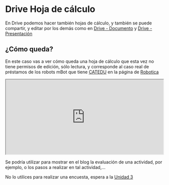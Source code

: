 
# Drive Hoja de cálculo

En Drive podemos hacer también hojas de cálculo, y también se puede compartir, y editar por los demás como en [Drive - Documento](drive_documento.md) y [Drive - Presentación](drive_presentacin.md)

## ¿Cómo queda?

En este caso vas a ver cómo queda una hoja de cálculo que esta vez no tiene permisos de edición, sólo lectura, y corresponde al caso real de préstamos de los robots mBot que tiene [CATEDU](http://www.catedu.es/webcatedu/) en la página de [Robotica](http://www.catedu.es/webcatedu/index.php/destacados/149-robotica)

<iframe width="100%" height="240" src="https://docs.google.com/spreadsheets/d/15yzExh2rD4XGuK03Jlpt34IDj5-ltorpq3MO17fgh44/pubhtml?gid=0&amp;single=true&amp;widget=true&amp;headers=false"></iframe>

Se podría utilizar para mostrar en el blog la evaluación de una actividad, por ejemplo, o los pasos a realizar en tal actividad,...

No lo utilices para realizar una encuesta, espera a la [Unidad 3](u3_encuestas.md)